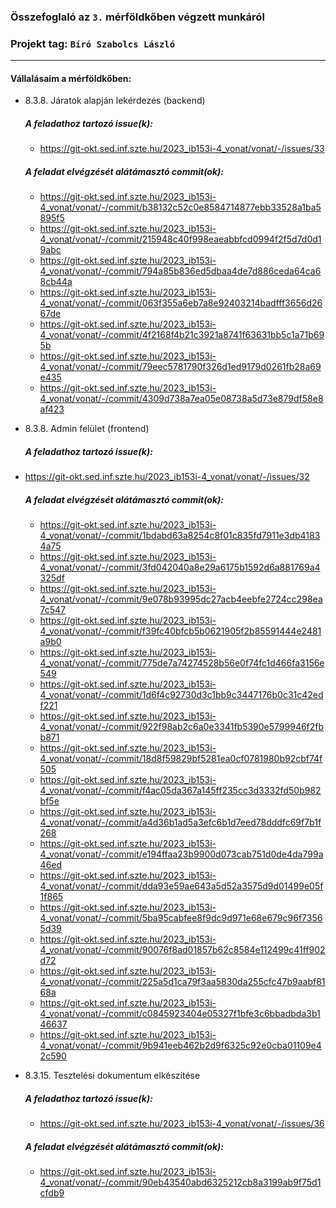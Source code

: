 ### Összefoglaló az `3.` mérföldkőben végzett munkáról

### Projekt tag: `Bíró Szabolcs László`

___

#### Vállalásaim a mérföldkőben: 


 - 8.3.8. Járatok alapján lekérdezés (backend)

    ##### A feladathoz tartozó issue(k):

	- https://git-okt.sed.inf.szte.hu/2023_ib153i-4_vonat/vonat/-/issues/33


    ##### A feladat elvégzését alátámasztó commit(ok):
	- https://git-okt.sed.inf.szte.hu/2023_ib153i-4_vonat/vonat/-/commit/b38132c52c0e8584714877ebb33528a1ba5895f5
	- https://git-okt.sed.inf.szte.hu/2023_ib153i-4_vonat/vonat/-/commit/215948c40f998eaeabbfcd0994f2f5d7d0d19abc
	- https://git-okt.sed.inf.szte.hu/2023_ib153i-4_vonat/vonat/-/commit/794a85b836ed5dbaa4de7d886ceda64ca68cb44a
	- https://git-okt.sed.inf.szte.hu/2023_ib153i-4_vonat/vonat/-/commit/063f355a6eb7a8e92403214badfff3656d2667de
	- https://git-okt.sed.inf.szte.hu/2023_ib153i-4_vonat/vonat/-/commit/4f2168f4b21c3921a8741f63631bb5c1a71b695b
	- https://git-okt.sed.inf.szte.hu/2023_ib153i-4_vonat/vonat/-/commit/79eec5781790f326d1ed9179d0261fb28a69e435
	- https://git-okt.sed.inf.szte.hu/2023_ib153i-4_vonat/vonat/-/commit/4309d738a7ea05e08738a5d73e879df58e8af423

 - 8.3.8. Admin felület (frontend)

    ##### A feladathoz tartozó issue(k):

 - https://git-okt.sed.inf.szte.hu/2023_ib153i-4_vonat/vonat/-/issues/32
	
    ##### A feladat elvégzését alátámasztó commit(ok):
	
	- https://git-okt.sed.inf.szte.hu/2023_ib153i-4_vonat/vonat/-/commit/1bdabd63a8254c8f01c835fd7911e3db41834a75
	- https://git-okt.sed.inf.szte.hu/2023_ib153i-4_vonat/vonat/-/commit/3fd042040a8e29a6175b1592d6a881769a4325df
	- https://git-okt.sed.inf.szte.hu/2023_ib153i-4_vonat/vonat/-/commit/9e078b93995dc27acb4eebfe2724cc298ea7c547
	- https://git-okt.sed.inf.szte.hu/2023_ib153i-4_vonat/vonat/-/commit/f39fc40bfcb5b0621905f2b85591444e2481a9b0
	- https://git-okt.sed.inf.szte.hu/2023_ib153i-4_vonat/vonat/-/commit/775de7a74274528b56e0f74fc1d466fa3156e549
	- https://git-okt.sed.inf.szte.hu/2023_ib153i-4_vonat/vonat/-/commit/1d6f4c92730d3c1bb9c3447176b0c31c42edf221
	- https://git-okt.sed.inf.szte.hu/2023_ib153i-4_vonat/vonat/-/commit/922f98ab2c6a0e3341fb5390e5799946f2fbb871
	- https://git-okt.sed.inf.szte.hu/2023_ib153i-4_vonat/vonat/-/commit/18d8f59829bf5281ea0cf0781980b92cbf74f505
	- https://git-okt.sed.inf.szte.hu/2023_ib153i-4_vonat/vonat/-/commit/f4ac05da367a145ff235cc3d3332fd50b982bf5e
	- https://git-okt.sed.inf.szte.hu/2023_ib153i-4_vonat/vonat/-/commit/a4d36b1ad5a3efc6b1d7eed78dddfc69f7b1f268
	- https://git-okt.sed.inf.szte.hu/2023_ib153i-4_vonat/vonat/-/commit/e194ffaa23b9900d073cab751d0de4da799a46ed
	- https://git-okt.sed.inf.szte.hu/2023_ib153i-4_vonat/vonat/-/commit/dda93e59ae643a5d52a3575d9d01499e05f1f865
	- https://git-okt.sed.inf.szte.hu/2023_ib153i-4_vonat/vonat/-/commit/5ba95cabfee8f9dc9d971e68e679c96f73565d39
	- https://git-okt.sed.inf.szte.hu/2023_ib153i-4_vonat/vonat/-/commit/90076f8ad01857b62c8584e112499c41ff902d72
	- https://git-okt.sed.inf.szte.hu/2023_ib153i-4_vonat/vonat/-/commit/225a5d1ca79f3aa5830da255cfc47b9aabf8168a
	- https://git-okt.sed.inf.szte.hu/2023_ib153i-4_vonat/vonat/-/commit/c0845923404e05327f1bfe3c6bbadbda3b146637
	- https://git-okt.sed.inf.szte.hu/2023_ib153i-4_vonat/vonat/-/commit/9b941eeb462b2d9f6325c92e0cba01109e42c590

 - 8.3.15. Tesztelési dokumentum elkészítése

    ##### A feladathoz tartozó issue(k):

	- https://git-okt.sed.inf.szte.hu/2023_ib153i-4_vonat/vonat/-/issues/36


    ##### A feladat elvégzését alátámasztó commit(ok):
	
	- https://git-okt.sed.inf.szte.hu/2023_ib153i-4_vonat/vonat/-/commit/90eb43540abd6325212cb8a3199ab9f75d1cfdb9

